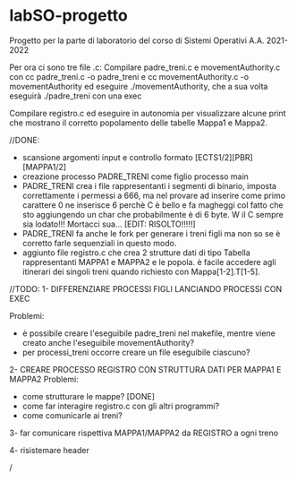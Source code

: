 # labSO-progetto
Progetto per la parte di laboratorio del corso di Sistemi Operativi A.A. 2021-2022

Per ora ci sono tre file .c:
Compilare padre_treni.c e movementAuthority.c con
cc padre_treni.c -o padre_treni
e
cc movementAuthority.c -o movementAuthority
ed eseguire ./movementAuthority, che a sua volta eseguirà ./padre_treni con una exec

Compilare registro.c ed eseguire in autonomia per visualizzare alcune print che mostrano il corretto popolamento delle tabelle Mappa1 e Mappa2.

//DONE:
- scansione argomenti input e controllo formato [ECTS1/2][PBR][MAPPA1/2]
- creazione processo PADRE_TRENI come figlio processo main
- PADRE_TRENI crea i file rappresentanti i segmenti di binario, imposta correttamente i permessi a 666, ma nel provare ad inserire come primo carattere 0 ne inserisce 6 perchè C è bello e fa magheggi col fatto che sto aggiungendo un char che probabilmente è di 6 byte. W il C sempre sia lodato!!! Mortacci sua... [EDIT: RISOLTO!!!!!]
- PADRE_TRENI fa anche le fork per generare i treni figli ma non so se è corretto farle sequenziali in questo modo.
- aggiunto file registro.c che crea 2 strutture dati di tipo Tabella rappresentanti MAPPA1 e MAPPA2 e le popola. è facile accedere agli itinerari dei singoli treni quando richiesto con Mappa[1-2].T[1-5].


//TODO:
1- DIFFERENZIARE PROCESSI FIGLI LANCIANDO PROCESSI CON EXEC 

Problemi: 
- è possibile creare l'eseguibile padre_treni nel makefile, mentre viene creato anche l'eseguibile movementAuthority?
- per processi_treni occorre creare un file eseguibile ciascuno?

2- CREARE PROCESSO REGISTRO CON STRUTTURA DATI PER MAPPA1 E MAPPA2
Problemi:
- come strutturare le mappe? [DONE]
- come far interagire registro.c con gli altri programmi?
- come comunicarle ai treni? 

3- far comunicare rispettiva MAPPA1/MAPPA2 da REGISTRO a ogni treno

4- risistemare header


/
